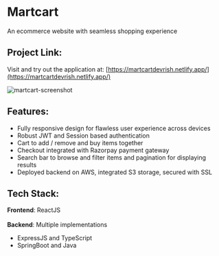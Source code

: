 # Martcart

An ecommerce website with seamless shopping experience

## Project Link:

Visit and try out the application at: [https://martcartdevrish.netlify.app/](https://martcartdevrish.netlify.app/)

![martcart-screenshot](https://github.com/user-attachments/assets/2f54b3d5-aaca-4301-9e1e-e95436e8b451)

## Features:

- Fully responsive design for flawless user experience across devices
- Robust JWT and Session based authentication
- Cart to add / remove and buy items together
- Checkout integrated with Razorpay payment gateway
- Search bar to browse and filter items and pagination for displaying results
- Deployed backend on AWS, integrated S3 storage, secured with SSL

## Tech Stack:

**Frontend**: ReactJS <br/><br/>
**Backend**: Multiple implementations
- ExpressJS and TypeScript
- SpringBoot and Java
